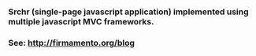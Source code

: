 ### Srchr (single-page javascript application) implemented using multiple javascript MVC frameworks.
### See: http://firmamento.org/blog 

